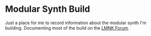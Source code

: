# Modular Synth Build

Just a place for me to record information about the modular synth I'm building.  Documenting most of the build on the [LMNK Forum](https://lookmumnocomputer.discourse.group/t/my-first-diy-modules-starting-a-kosmo-format-build/1723?u=juggle).
